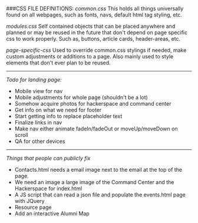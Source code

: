 ###CSS FILE DEFINITIONS:
*common.css*
This holds all things universally found on all webpages, such as fonts, navs, default html tag styling, etc. 

*modules.css*
Self contained objects that can be placed anywhere and planned or may be reused in the future that don't depend on page specific css to work properly. Such as, buttons, article cards, header-areas, etc.

*page-specific-css*
Used to override common.css stylings if needed, make custom adjustments or additions to a page. Also mainly used to style elements that don't ever plan to be reused.

---

*Todo for landing page:*
- Mobile view for nav
- Mobile adjustments for whole page (shouldn't be a lot)
- Somehow acquire photos for hackerspace and command center
- Get info on what we need for footer
- Start getting info to replace placeholder text
- Finalize links in nav
- Make nav either animate fadeIn/fadeOut or moveUp/moveDown on scroll
- QA for other devices

---

*Things that people can publicly fix*
- Contacts.html needs a email image next to the email at the top of the page.
- We need an image a large image of the Command Center and the Hackerspace for index.html
- A JS script that can read a json file and populate the events.html page with JQuery
- Resource page
- Add an interactive Alumni Map
